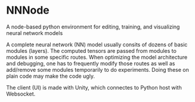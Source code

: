 # NNNode
A node-based python environment for editing, training, and visualizing neural network models

A complete neural network (NN) model usually consits of dozens of basic modules (layers). The computed tensors are passed from modules to modules in some specific routes. When optimizing the model architecture and debugging, one has to frequently modify those routes as well as add/remove some modules temporarily to do experiments. Doing these on plain code may make the code ugly.

The client (UI) is made with Unity, which connectes to Python host with Websocket.
